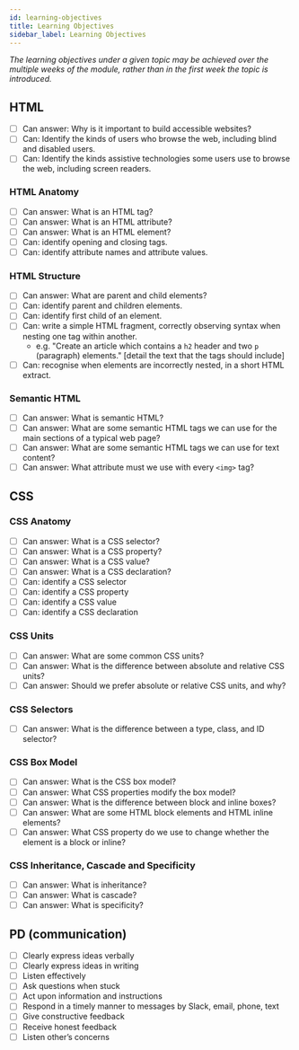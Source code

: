 ```yaml
---
id: learning-objectives
title: Learning Objectives
sidebar_label: Learning Objectives
---
```


_The learning objectives under a given topic may be achieved over the multiple weeks of the module, rather than in the first week the topic is introduced._

## HTML

- [ ] Can answer: Why is it important to build accessible websites?
- [ ] Can: Identify the kinds of users who browse the web, including blind and disabled users.
- [ ] Can: Identify the kinds assistive technologies some users use to browse the web, including screen readers.

### HTML Anatomy

- [ ] Can answer: What is an HTML tag?
- [ ] Can answer: What is an HTML attribute?
- [ ] Can answer: What is an HTML element?
- [ ] Can: identify opening and closing tags.
- [ ] Can: identify attribute names and attribute values.

### HTML Structure

- [ ] Can answer: What are parent and child elements?
- [ ] Can: identify parent and children elements.
- [ ] Can: identify first child of an element.
- [ ] Can: write a simple HTML fragment, correctly observing syntax when nesting one tag within another.
  - e.g. "Create an article which contains a `h2` header and two `p` (paragraph) elements." \[detail the text that the tags should include\]
- [ ] Can: recognise when elements are incorrectly nested, in a short HTML extract.

### Semantic HTML

- [ ] Can answer: What is semantic HTML?
- [ ] Can answer: What are some semantic HTML tags we can use for the main sections of a typical web page?
- [ ] Can answer: What are some semantic HTML tags we can use for text content?
- [ ] Can answer: What attribute must we use with every `<img>` tag?

## CSS

### CSS Anatomy

- [ ] Can answer: What is a CSS selector?
- [ ] Can answer: What is a CSS property?
- [ ] Can answer: What is a CSS value?
- [ ] Can answer: What is a CSS declaration?
- [ ] Can: identify a CSS selector
- [ ] Can: identify a CSS property
- [ ] Can: identify a CSS value
- [ ] Can: identify a CSS declaration

### CSS Units

- [ ] Can answer: What are some common CSS units?
- [ ] Can answer: What is the difference between absolute and relative CSS units?
- [ ] Can answer: Should we prefer absolute or relative CSS units, and why?

### CSS Selectors

- [ ] Can answer: What is the difference between a type, class, and ID selector?

### CSS Box Model

- [ ] Can answer: What is the CSS box model?
- [ ] Can answer: What CSS properties modify the box model?
- [ ] Can answer: What is the difference between block and inline boxes?
- [ ] Can answer: What are some HTML block elements and HTML inline elements?
- [ ] Can answer: What CSS property do we use to change whether the element is a block or inline?

### CSS Inheritance, Cascade and Specificity

- [ ] Can answer: What is inheritance?
- [ ] Can answer: What is cascade?
- [ ] Can answer: What is specificity?

## PD (communication)

- [ ] Clearly express ideas verbally
- [ ] Clearly express ideas in writing
- [ ] Listen effectively
- [ ] Ask questions when stuck
- [ ] Act upon information and instructions
- [ ] Respond in a timely manner to messages by Slack, email, phone, text
- [ ] Give constructive feedback
- [ ] Receive honest feedback
- [ ] Listen other’s concerns
